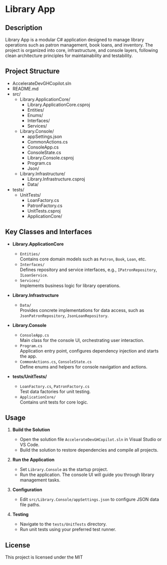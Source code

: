 # Library App

## Description

Library App is a modular C# application designed to manage library operations such as patron management, book loans, and inventory. The project is organized into core, infrastructure, and console layers, following clean architecture principles for maintainability and testability.

## Project Structure

- AccelerateDevGHCopilot.sln
- README.md
- src/
    - Library.ApplicationCore/
        - Library.ApplicationCore.csproj
        - Entities/
        - Enums/
        - Interfaces/
        - Services/
    - Library.Console/
        - appSettings.json
        - CommonActions.cs
        - ConsoleApp.cs
        - ConsoleState.cs
        - Library.Console.csproj
        - Program.cs
        - Json/
    - Library.Infrastructure/
        - Library.Infrastructure.csproj
        - Data/
- tests/
    - UnitTests/
        - LoanFactory.cs
        - PatronFactory.cs
        - UnitTests.csproj
        - ApplicationCore/

## Key Classes and Interfaces

- **Library.ApplicationCore**
    - `Entities/`  
      Contains core domain models such as `Patron`, `Book`, `Loan`, etc.
    - `Interfaces/`  
      Defines repository and service interfaces, e.g., `IPatronRepository`, `ILoanService`.
    - `Services/`  
      Implements business logic for library operations.

- **Library.Infrastructure**
    - `Data/`  
      Provides concrete implementations for data access, such as `JsonPatronRepository`, `JsonLoanRepository`.

- **Library.Console**
    - `ConsoleApp.cs`  
      Main class for the console UI, orchestrating user interaction.
    - `Program.cs`  
      Application entry point, configures dependency injection and starts the app.
    - `CommonActions.cs`, `ConsoleState.cs`  
      Define enums and helpers for console navigation and actions.

- **tests/UnitTests/**
    - `LoanFactory.cs`, `PatronFactory.cs`  
      Test data factories for unit testing.
    - `ApplicationCore/`  
      Contains unit tests for core logic.

## Usage

1. **Build the Solution**
   - Open the solution file `AccelerateDevGHCopilot.sln` in Visual Studio or VS Code.
   - Build the solution to restore dependencies and compile all projects.

2. **Run the Application**
   - Set `Library.Console` as the startup project.
   - Run the application. The console UI will guide you through library management tasks.

3. **Configuration**
   - Edit `src/Library.Console/appSettings.json` to configure JSON data file paths.

4. **Testing**
   - Navigate to the `tests/UnitTests` directory.
   - Run unit tests using your preferred test runner.

## License

This project is licensed under the MIT